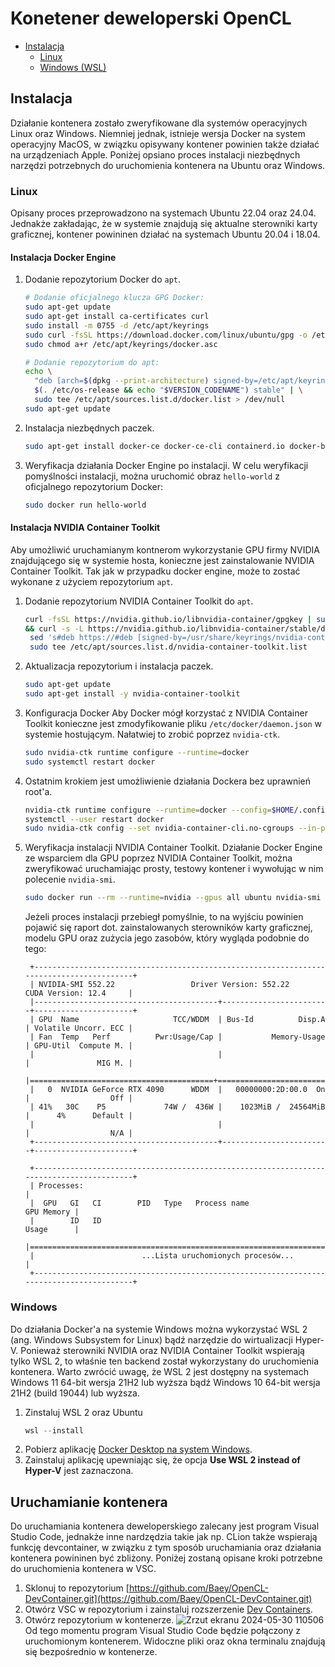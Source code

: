 # Konetener deweloperski OpenCL

- [Instalacja](#instalacja)
  - [Linux](#linux)
  - [Windows (WSL)](#windows)
  
## Instalacja

Działanie kontenera zostało zweryfikowane dla systemów operacyjnych Linux oraz Windows. Niemniej jednak, istnieje wersja Docker na system operacyjny MacOS, w związku opisywany kontener powinien także działać na urządzeniach Apple. Poniżej opsiano proces instalacji niezbędnych narzędzi potrzebnych do uruchomienia kontenera na Ubuntu oraz Windows.

### Linux
Opisany proces przeprowadzono na systemach Ubuntu 22.04 oraz 24.04. Jednakże zakładając, że w systemie znajdują się aktualne sterowniki karty graficznej, kontener powininen działać na systemach Ubuntu 20.04 i 18.04.

#### Instalacja Docker Engine
1. Dodanie repozytorium Docker do `apt`.
    ```bash
    # Dodanie oficjalnego klucza GPG Docker:
    sudo apt-get update
    sudo apt-get install ca-certificates curl
    sudo install -m 0755 -d /etc/apt/keyrings
    sudo curl -fsSL https://download.docker.com/linux/ubuntu/gpg -o /etc/apt/keyrings/docker.asc
    sudo chmod a+r /etc/apt/keyrings/docker.asc
    
    # Dodanie repozytorium do apt:
    echo \
      "deb [arch=$(dpkg --print-architecture) signed-by=/etc/apt/keyrings/docker.asc] https://download.docker.com/linux/ubuntu \
      $(. /etc/os-release && echo "$VERSION_CODENAME") stable" | \
      sudo tee /etc/apt/sources.list.d/docker.list > /dev/null
    sudo apt-get update
    ```
2. Instalacja niezbędnych paczek.
     ```bash
     sudo apt-get install docker-ce docker-ce-cli containerd.io docker-buildx-plugin docker-compose-plugin
     ```
3. Weryfikacja działania Docker Engine po instalacji.
   W celu weryfikacji pomyślności instalacji, można uruchomić obraz `hello-world` z oficjalnego repozytorium Docker:
     ```bash
     sudo docker run hello-world
     ```
#### Instalacja NVIDIA Container Toolkit
Aby umożliwić uruchamianym kontnerom wykorzystanie GPU firmy NVIDIA znajdującego się w systemie hosta, konieczne jest zainstalowanie NVIDIA Container Toolkit. Tak jak w przypadku docker engine, może to zostać wykonane z użyciem repozytorium `apt`.
1. Dodanie repozytorium NVIDIA Container Toolkit do `apt`.
     ```bash
     curl -fsSL https://nvidia.github.io/libnvidia-container/gpgkey | sudo gpg --dearmor -o /usr/share/keyrings/nvidia-container-toolkit-keyring.gpg \
    && curl -s -L https://nvidia.github.io/libnvidia-container/stable/deb/nvidia-container-toolkit.list | \
      sed 's#deb https://#deb [signed-by=/usr/share/keyrings/nvidia-container-toolkit-keyring.gpg] https://#g' | \
      sudo tee /etc/apt/sources.list.d/nvidia-container-toolkit.list
     ```
2. Aktualizacja repozytorium i instalacja paczek.
     ```bash
     sudo apt-get update
     sudo apt-get install -y nvidia-container-toolkit
     ```
3. Konfiguracja Docker
   Aby Docker mógł korzystać z NVIDIA Container Toolkit konieczne jest zmodyfikowanie pliku `/etc/docker/daemon.json` w systemie hostującym. Nałatwiej to zrobić poprzez `nvidia-ctk`.
     ```bash
     sudo nvidia-ctk runtime configure --runtime=docker
     sudo systemctl restart docker
     ```
4. Ostatnim krokiem jest umożliwienie działania Dockera bez uprawnień root'a.
     ```bash
     nvidia-ctk runtime configure --runtime=docker --config=$HOME/.config/docker/daemon.json
     systemctl --user restart docker
     sudo nvidia-ctk config --set nvidia-container-cli.no-cgroups --in-place
     ```
5. Weryfikacja instalacji NVIDIA Container Toolkit.
   Działanie Docker Engine ze wsparciem dla GPU poprzez NVIDIA Container Toolkit, można zweryfikować uruchamiając prosty, testowy kontener i wywołując w nim polecenie `nvidia-smi`.
     ```bash
     sudo docker run --rm --runtime=nvidia --gpus all ubuntu nvidia-smi
     ```
   Jeżeli proces instalacji przebiegł pomyślnie, to na wyjściu powinien pojawić się raport dot. zainstalowanych sterowników karty graficznej, modelu GPU oraz zużycia jego zasobów, który wygląda podobnie do tego:
   
        +-----------------------------------------------------------------------------------------+
        | NVIDIA-SMI 552.22                 Driver Version: 552.22         CUDA Version: 12.4     |
        |-----------------------------------------+------------------------+----------------------+
        | GPU  Name                     TCC/WDDM  | Bus-Id          Disp.A | Volatile Uncorr. ECC |
        | Fan  Temp   Perf          Pwr:Usage/Cap |           Memory-Usage | GPU-Util  Compute M. |
        |                                         |                        |               MIG M. |
        |=========================================+========================+======================|
        |   0  NVIDIA GeForce RTX 4090      WDDM  |   00000000:2D:00.0  On |                  Off |
        | 41%   30C    P5             74W /  436W |    1023MiB /  24564MiB |      4%      Default |
        |                                         |                        |                  N/A |
        +-----------------------------------------+------------------------+----------------------+
        
        +-----------------------------------------------------------------------------------------+
        | Processes:                                                                              |
        |  GPU   GI   CI        PID   Type   Process name                              GPU Memory |
        |        ID   ID                                                               Usage      |
        |=========================================================================================|
        |                        ...Lista uruchomionych procesów...                               |
        +-----------------------------------------------------------------------------------------+

### Windows
Do działania Docker'a na systemie Windows można wykorzystać WSL 2 (ang. Windows Subsystem for Linux) bądź narzędzie do wirtualizacji Hyper-V. Ponieważ sterowniki NVIDIA oraz NVIDIA Container Toolkit wspierają tylko WSL 2, to właśnie ten backend został wykorzystany do uruchomienia kontenera.
Warto zwrócić uwagę, że WSL 2 jest dostępny na systemach Windows 11 64-bit wersja 21H2 lub wyższa bądź Windows 10 64-bit wersja 21H2 (build 19044) lub wyższa.

1. Zinstaluj WSL 2 oraz Ubuntu
     ```powershell
     wsl --install
     ```
3. Pobierz aplikację [Docker Desktop na system Windows](https://desktop.docker.com/win/main/amd64/Docker%20Desktop%20Installer.exe).
4. Zainstaluj aplikację upewniając się, że opcja **Use WSL 2 instead of Hyper-V** jest zaznaczona.

## Uruchamianie kontenera
Do uruchamiania kontenera deweloperskiego zalecany jest program Visual Studio Code, jednakże inne nardzędzia takie jak np. CLion także wspierają funkcję devcontainer, w związku z tym sposób uruchamiania oraz działania kontenera powininen być zbliżony. Poniżej zostaną opisane kroki potrzebne do uruchomienia kontenera w VSC.
1. Sklonuj to repozytorium [https://github.com/Baey/OpenCL-DevContainer.git](https://github.com/Baey/OpenCL-DevContainer.git)
2. Otwórz VSC w repozytorium i zainstaluj rozszerzenie [Dev Containers](https://marketplace.visualstudio.com/items?itemName=ms-vscode-remote.remote-containers).
3. Otwórz repozytorium w kontenerze.
   ![Zrzut ekranu 2024-05-30 110506](https://github.com/Baey/OpenCL-Devcontainer/assets/17512836/f33d7997-dd7c-47ab-8cd9-9cbca8855025)
Od tego momentu program Visual Studio Code będzie połączony z uruchomionym kontenerem. Widoczne pliki oraz okna terminalu znajdują się bezpośrednio w kontenerze.


